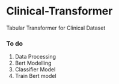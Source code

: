 # Clinical-Transformer
Tabular Transformer for Clinical Dataset

### To do
1. Data Processing
2. Bert Modelling
3. Classifier Model
4. Train Bert model 
   